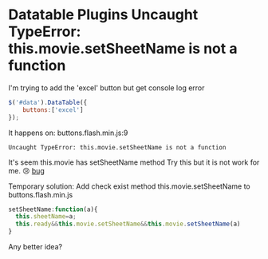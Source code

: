 # Datatable Plugins Uncaught TypeError: this.movie.setSheetName is not a function

I'm trying to add the 'excel' button but get console log error
```javascript
$('#data').DataTable({
    buttons:['excel']
});
```

It happens on: buttons.flash.min.js:9
```
Uncaught TypeError: this.movie.setSheetName is not a function
```

It's seem this.movie has setSheetName method
Try this but it is not work for me. :cry:
[bug](https://www.datatables.net/forums/discussion/33529/uncaught-typeerror-this-movie-setsheetname-is-not-a-function-bug)

Temporary solution: Add check exist method this.movie.setSheetName to buttons.flash.min.js
```javascript
setSheetName:function(a){
  this.sheetName=a;
  this.ready&&this.movie.setSheetName&&this.movie.setSheetName(a)
}
```

Any better idea?
